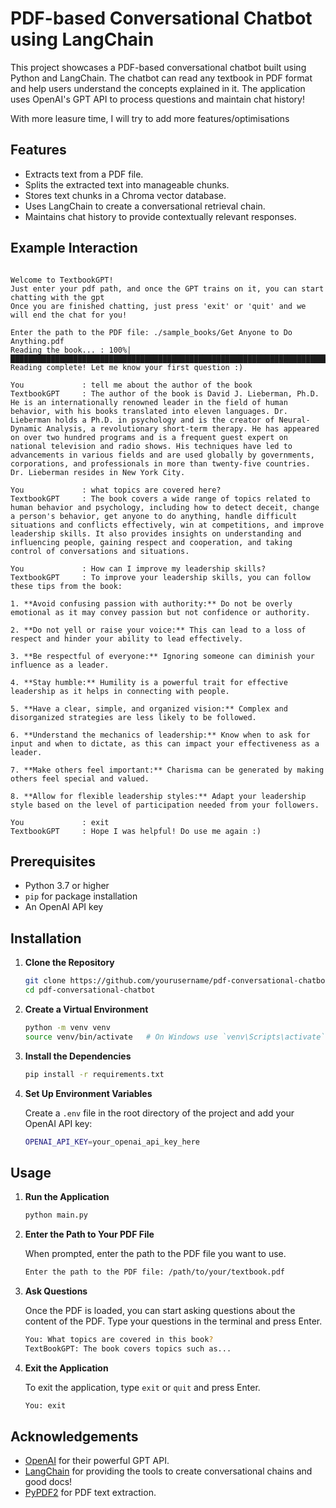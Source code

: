 # PDF-based Conversational Chatbot using LangChain

This project showcases a PDF-based conversational chatbot built using Python and LangChain. The chatbot can read any textbook in PDF format and help users understand the concepts explained in it. The application uses OpenAI's GPT API to process questions and maintain chat history!

With more leasure time, I will try to add more features/optimisations

## Features

- Extracts text from a PDF file.
- Splits the extracted text into manageable chunks.
- Stores text chunks in a Chroma vector database.
- Uses LangChain to create a conversational retrieval chain.
- Maintains chat history to provide contextually relevant responses.

## Example Interaction

```

Welcome to TextbookGPT! 
Just enter your pdf path, and once the GPT trains on it, you can start chatting with the gpt
Once you are finished chatting, just press 'exit' or 'quit' and we will end the chat for you!

Enter the path to the PDF file: ./sample_books/Get Anyone to Do Anything.pdf
Reading the book... : 100%|█████████████████████████████████████████████████████████████████████████
Reading complete! Let me know your first question :)

You             : tell me about the author of the book
TextbookGPT     : The author of the book is David J. Lieberman, Ph.D. He is an internationally renowned leader in the field of human behavior, with his books translated into eleven languages. Dr. Lieberman holds a Ph.D. in psychology and is the creator of Neural-Dynamic Analysis, a revolutionary short-term therapy. He has appeared on over two hundred programs and is a frequent guest expert on national television and radio shows. His techniques have led to advancements in various fields and are used globally by governments, corporations, and professionals in more than twenty-five countries. Dr. Lieberman resides in New York City.

You             : what topics are covered here?
TextbookGPT     : The book covers a wide range of topics related to human behavior and psychology, including how to detect deceit, change a person's behavior, get anyone to do anything, handle difficult situations and conflicts effectively, win at competitions, and improve leadership skills. It also provides insights on understanding and influencing people, gaining respect and cooperation, and taking control of conversations and situations.

You             : How can I improve my leadership skills?
TextbookGPT     : To improve your leadership skills, you can follow these tips from the book:

1. **Avoid confusing passion with authority:** Do not be overly emotional as it may convey passion but not confidence or authority.
   
2. **Do not yell or raise your voice:** This can lead to a loss of respect and hinder your ability to lead effectively.
   
3. **Be respectful of everyone:** Ignoring someone can diminish your influence as a leader.
   
4. **Stay humble:** Humility is a powerful trait for effective leadership as it helps in connecting with people.
   
5. **Have a clear, simple, and organized vision:** Complex and disorganized strategies are less likely to be followed.
   
6. **Understand the mechanics of leadership:** Know when to ask for input and when to dictate, as this can impact your effectiveness as a leader.
   
7. **Make others feel important:** Charisma can be generated by making others feel special and valued.
   
8. **Allow for flexible leadership styles:** Adapt your leadership style based on the level of participation needed from your followers.

You             : exit
TextbookGPT     : Hope I was helpful! Do use me again :)
```



## Prerequisites

- Python 3.7 or higher
- `pip` for package installation
- An OpenAI API key

## Installation

1. **Clone the Repository**

   ```sh
   git clone https://github.com/yourusername/pdf-conversational-chatbot.git
   cd pdf-conversational-chatbot
   ```

2. **Create a Virtual Environment**

   ```sh
   python -m venv venv
   source venv/bin/activate   # On Windows use `venv\Scripts\activate`
   ```

3. **Install the Dependencies**

   ```sh
   pip install -r requirements.txt
   ```

4. **Set Up Environment Variables**

   Create a `.env` file in the root directory of the project and add your OpenAI API key:

   ```sh
   OPENAI_API_KEY=your_openai_api_key_here
   ```

## Usage

1. **Run the Application**

   ```sh
   python main.py
   ```

2. **Enter the Path to Your PDF File**

   When prompted, enter the path to the PDF file you want to use.

   ```sh
   Enter the path to the PDF file: /path/to/your/textbook.pdf
   ```

3. **Ask Questions**

   Once the PDF is loaded, you can start asking questions about the content of the PDF. Type your questions in the terminal and press Enter.

   ```sh
   You: What topics are covered in this book?
   TextBookGPT: The book covers topics such as...
   ```

4. **Exit the Application**

   To exit the application, type `exit` or `quit` and press Enter.

   ```sh
   You: exit
   ```

## Acknowledgements

- [OpenAI](https://openai.com/) for their powerful GPT API.
- [LangChain](https://langchain.com/) for providing the tools to create conversational chains and good docs!
- [PyPDF2](https://pythonhosted.org/PyPDF2/) for PDF text extraction.